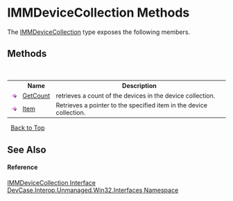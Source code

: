 # IMMDeviceCollection Methods
 

The <a href="T_DevCase_Interop_Unmanaged_Win32_Interfaces_IMMDeviceCollection">IMMDeviceCollection</a> type exposes the following members.


## Methods
&nbsp;<table><tr><th></th><th>Name</th><th>Description</th></tr><tr><td>![Public method](media/pubmethod.gif "Public method")</td><td><a href="M_DevCase_Interop_Unmanaged_Win32_Interfaces_IMMDeviceCollection_GetCount">GetCount</a></td><td>
retrieves a count of the devices in the device collection.</td></tr><tr><td>![Public method](media/pubmethod.gif "Public method")</td><td><a href="M_DevCase_Interop_Unmanaged_Win32_Interfaces_IMMDeviceCollection_Item">Item</a></td><td>
Retrieves a pointer to the specified item in the device collection.</td></tr></table>&nbsp;
<a href="#immdevicecollection-methods">Back to Top</a>

## See Also


#### Reference
<a href="T_DevCase_Interop_Unmanaged_Win32_Interfaces_IMMDeviceCollection">IMMDeviceCollection Interface</a><br /><a href="N_DevCase_Interop_Unmanaged_Win32_Interfaces">DevCase.Interop.Unmanaged.Win32.Interfaces Namespace</a><br />